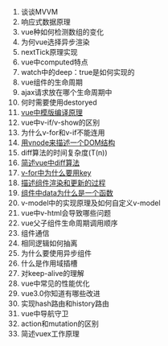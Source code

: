 1. 谈谈MVVM
1. 响应式数据原理
1. vue种如何检测数组的变化
1. 为何vue选择异步渲染
1. nextTick原理实现
1. vue中computed特点
1. watch中的deep：true是如何实现的
1. vue组件的生命周期
1. ajax请求放在哪个生命周期中
1. 何时需要使用destoryed
1. [vue中模版编译原理](https://github.com/Vstar18/Vue-interview/issues/6)
1. vue中v-if/v-show的区别
1. 为什么v-for和v-if不能连用
1. [用vnode来描述一个DOM结构](https://github.com/Vstar18/Vue-interview/issues/2)
1. diff算法的时间复杂度(T(n))
1. [简述vue中diff算法](https://github.com/Vstar18/Vue-interview/issues/4)
1. [v-for中为什么要用key](https://github.com/Vstar18/Vue-interview/issues/3)
1. [描述组件渲染和更新的过程](https://github.com/Vstar18/Vue-interview/issues/5)
1. [组件中data为什么是一个函数](https://github.com/Vstar18/Vue-interview/issues/3)
1. v-model中的实现原理及如何自定义v-model
1. vue中v-html会导致哪些问题
1. vue父子组件生命周期调用顺序
1. 组件通信
1. 相同逻辑如何抽离
1. 为什么要使用异步组件
1. 什么是作用域插槽
1. 对keep-alive的理解
1. vue中常见的性能优化
1. vue3.0你知道有哪些改进
1. 实现hash路由和history路由
1. vue中导航守卫
1. action和mutation的区别
1. 简述vuex工作原理
